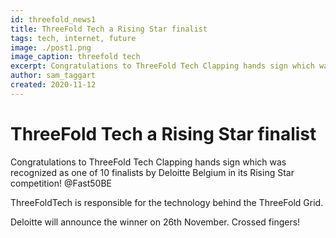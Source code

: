 ```yaml
---
id: threefold_news1
title: ThreeFold Tech a Rising Star finalist
tags: tech, internet, future
image: ./post1.png
image_caption: threefold tech
excerpt: Congratulations to ThreeFold Tech Clapping hands sign which was recognized as one of 10 finalists.
author: sam_taggart
created: 2020-11-12
---
```



# ThreeFold Tech a Rising Star finalist

Congratulations to ThreeFold Tech Clapping hands sign which was recognized as one of 10 finalists by Deloitte Belgium in its Rising Star competition! @Fast50BE
 
ThreeFoldTech is responsible for the technology behind the ThreeFold Grid.

Deloitte will announce the winner on 26th November. Crossed fingers!